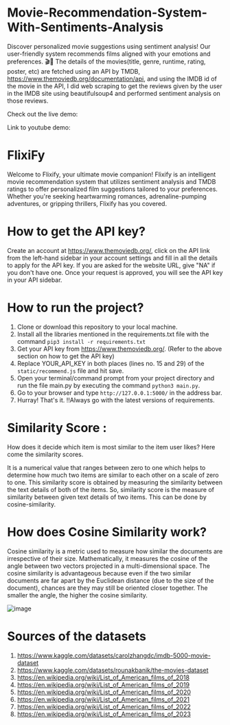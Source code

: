 # Movie-Recommendation-System-With-Sentiments-Analysis

Discover personalized movie suggestions using sentiment analysis! Our user-friendly system recommends films aligned with your emotions and preferences. 🎬🍿
The details of the movies(title, genre, runtime, rating, poster, etc) are fetched using an API by TMDB, https://www.themoviedb.org/documentation/api, and using the IMDB id of the movie in the API, I did web scraping to get the reviews given by the user in the IMDB site using beautifulsoup4 and performed sentiment analysis on those reviews.

Check out the
live demo:

Link to youtube demo:
# FlixiFy
Welcome to Flixify, your ultimate movie companion! Flixify is an intelligent movie recommendation system that utilizes sentiment analysis and TMDB ratings to offer personalized film suggestions tailored to your preferences. Whether you're seeking heartwarming romances, adrenaline-pumping adventures, or gripping thrillers, Flixify has you covered.




# How to get the API key?
Create an account at https://www.themoviedb.org/, click on the API link from the left-hand sidebar in your account settings and fill in all the details to apply for the API key. If you are asked for the website URL, give "NA" if you don't have one. Once your request is approved, you will see the API key in your API sidebar.
# How to run the project?
1. Clone or download this repository to your local machine.
2. Install all the libraries mentioned in the requirements.txt file with the command `pip3 install -r requirements.txt`
3. Get your API key from https://www.themoviedb.org/. (Refer to the above section on how to get the API key)
4. Replace YOUR_API_KEY in both places (lines no. 15 and 29) of the `static/recommend.js` file and hit save.
5. Open your terminal/command prompt from your project directory and run the file main.py by executing the command `python3 main.py`.
6. Go to your browser and type `http://127.0.0.1:5000/` in the address bar.
7. Hurray! That's it.
!!Always go with the latest versions of requirements.

# Similarity Score :
How does it decide which item is most similar to the item user likes? Here come the similarity scores.

It is a numerical value that ranges between zero to one which helps to determine how much two items are similar to each other on a scale of zero to one. This similarity score is obtained by measuring the similarity between the text details of both of the items. So, similarity score is the measure of similarity between given text details of two items. This can be done by cosine-similarity.

# How does Cosine Similarity work?
Cosine similarity is a metric used to measure how similar the documents are irrespective of their size. Mathematically, it measures the cosine of the angle between two vectors projected in a multi-dimensional space. The cosine similarity is advantageous because even if the two similar documents are far apart by the Euclidean distance (due to the size of the document), chances are they may still be oriented closer together. The smaller the angle, the higher the cosine similarity.

![image](https://github.com/1412naman/Movie-Recommendation-System-With-Sentiments-Analysis/assets/114249251/be24e112-0a43-446e-ac45-575175c1accd)

# Sources of the datasets
1. https://www.kaggle.com/datasets/carolzhangdc/imdb-5000-movie-dataset
2. https://www.kaggle.com/datasets/rounakbanik/the-movies-dataset
3. https://en.wikipedia.org/wiki/List_of_American_films_of_2018
4. https://en.wikipedia.org/wiki/List_of_American_films_of_2019
5. https://en.wikipedia.org/wiki/List_of_American_films_of_2020
6. https://en.wikipedia.org/wiki/List_of_American_films_of_2021
7. https://en.wikipedia.org/wiki/List_of_American_films_of_2022
8. https://en.wikipedia.org/wiki/List_of_American_films_of_2023
